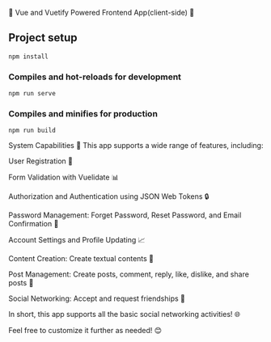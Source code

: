 🌟 Vue and Vuetify Powered Frontend App(client-side) 🌟

## Project setup
```
npm install
```

### Compiles and hot-reloads for development
```
npm run serve
```

### Compiles and minifies for production
```
npm run build
```


System Capabilities 🤩
This app supports a wide range of features, including:

User Registration 📝

Form Validation with Vuelidate 📊

Authorization and Authentication using JSON Web Tokens 🔒

Password Management: Forget Password, Reset Password, and Email Confirmation 📧

Account Settings and Profile Updating 📈

Content Creation: Create textual contents 📄

Post Management: Create posts, comment, reply, like, dislike, and share posts 💬

Social Networking: Accept and request friendships 👫

In short, this app supports all the basic social networking activities! 🌐

Feel free to customize it further as needed! 😊


